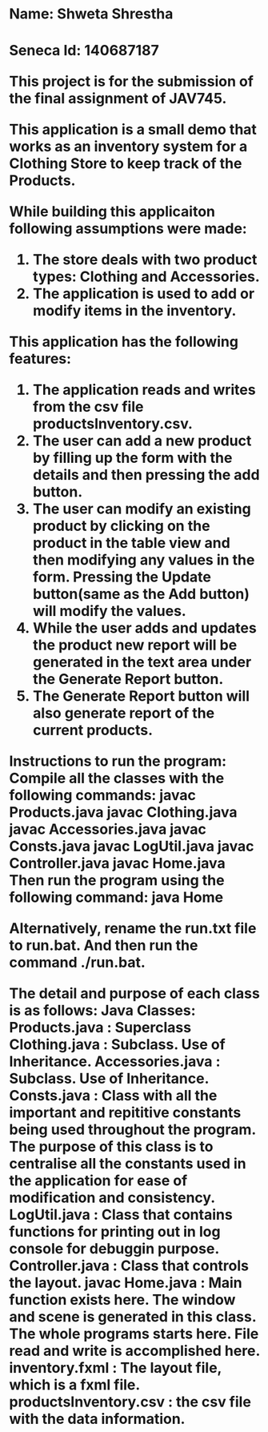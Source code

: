 <h1>Name: Shweta Shrestha<h1>
Seneca Id: 140687187

This project is for the submission of the final assignment of JAV745. 

This application is a small demo that works as an inventory system for a Clothing Store to keep track
of the Products.

While building this applicaiton following assumptions were made:
1. The store deals with two product types: Clothing and Accessories.
2. The application is used to add or modify items in the inventory.

This application has the following features:
1. The application reads and writes from the csv file productsInventory.csv.
2. The user can add a new product by filling up the form with the details and then pressing the add button.
3. The user can modify an existing product by clicking on the product in the table view 
and then modifying any values in the form. Pressing the Update button(same as the Add button) will modify the values.
4. While the user adds and updates the product new report will be generated in the text area under the Generate Report button.
5. The Generate Report button will also generate report of the current products.

Instructions to run the program:
Compile all the classes with the following commands:
javac Products.java
javac Clothing.java
javac Accessories.java
javac Consts.java
javac LogUtil.java
javac Controller.java
javac Home.java
Then run the program using the following command:
java Home

Alternatively, rename the run.txt file to run.bat. And then run the command ./run.bat.

The detail and purpose of each class is as follows:
Java Classes:
Products.java : Superclass
Clothing.java : Subclass. Use of Inheritance.
Accessories.java : Subclass. Use of Inheritance.
Consts.java : Class with all the important and repititive constants being used throughout the program. 
    The purpose of this class is to centralise all the constants used in the application for ease of modification and consistency.
LogUtil.java : Class that contains functions for printing out in log console for debuggin purpose.
Controller.java : Class that controls the layout.
javac Home.java : Main function exists here. The window and scene is generated in this class. The whole programs starts here. File read and write is accomplished here.
inventory.fxml : The layout file, which is a fxml file.
productsInventory.csv : the csv file with the data information.
